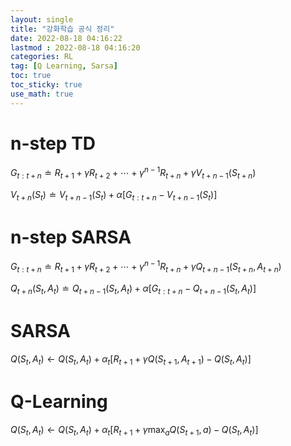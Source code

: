 ```yaml
---
layout: single
title: "강화학습 공식 정리"
date: 2022-08-18 04:16:22
lastmod : 2022-08-18 04:16:20
categories: RL
tag: [Q Learning, Sarsa]
toc: true
toc_sticky: true
use_math: true
---
```


# n-step TD
$G_{t:t+n} \doteq R_{t+1}+\gamma R_{t+2}+ \cdots + \gamma^{n-1}R_{t+n}+\gamma V_{t+n-1}(S_{t+n})$

$V_{t+n}(S_t) \doteq V_{t+n-1}(S_t)+\alpha [G_{t:t+n}-V_{t+n-1}(S_t)]$

# n-step SARSA
$G_{t:t+n} \doteq R_{t+1}+\gamma R_{t+2}+ \cdots + \gamma^{n-1}R_{t+n}+\gamma Q_{t+n-1}(S_{t+n}, A_{t+n})$

$Q_{t+n}(S_t,A_t) \doteq Q_{t+n-1}(S_t,A_t)+\alpha [G_{t:t+n}-Q_{t+n-1}(S_t,A_t)]$

# SARSA
$Q(S_t,A_t) \leftarrow Q(S_t,A_t)+\alpha_t[R_{t+1}+\gamma Q(S_{t+1},A_{t+1})-Q(S_t,A_t)]$

# Q-Learning
$Q(S_t,A_t) \leftarrow Q(S_t,A_t)+\alpha_t[R_{t+1}+\gamma \max_{a}Q(S_{t+1},a)-Q(S_t,A_t)]$
